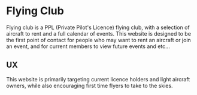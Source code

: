 # Flying Club

Flying club is a PPL (Private Pilot's Licence) flying club, with a selection of aircraft to rent and a full calendar of events. This website is designed to be the first point of contact for people who may want to rent an aircraft or join an event, and for current members to view future events and etc...

## UX

This website is primarily targeting current licence holders and light aircraft owners, while also encouraging first time flyers to take to the skies.

